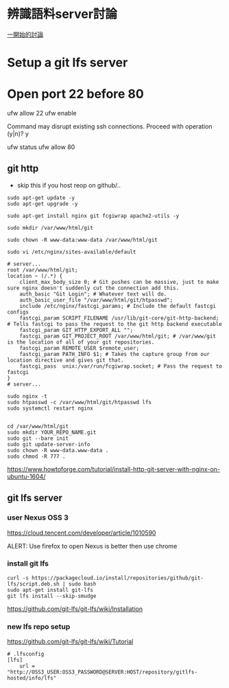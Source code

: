 # 辨識語料server討論
[一開始的討論](https://github.com/twgo/tw-on-youtube/issues/24)

# Setup a git lfs server

# Open port 22 before 80
ufw allow 22
ufw enable

Command may disrupt existing ssh connections. Proceed with operation (y|n)? y

ufw status
ufw allow 80



## git http

- skip this if you host reop on github/..
```
sudo apt-get update -y
sudo apt-get upgrade -y

sudo apt-get install nginx git fcgiwrap apache2-utils -y

sudo mkdir /var/www/html/git

sudo chown -R www-data:www-data /var/www/html/git

sudo vi /etc/nginx/sites-available/default

# server...
root /var/www/html/git;
location ~ (/.*) {
    client_max_body_size 0; # Git pushes can be massive, just to make sure nginx doesn't suddenly cut the connection add this.
    auth_basic "Git Login"; # Whatever text will do.
    auth_basic_user_file "/var/www/html/git/htpasswd";
    include /etc/nginx/fastcgi_params; # Include the default fastcgi configs
    fastcgi_param SCRIPT_FILENAME /usr/lib/git-core/git-http-backend; # Tells fastcgi to pass the request to the git http backend executable
    fastcgi_param GIT_HTTP_EXPORT_ALL "";
    fastcgi_param GIT_PROJECT_ROOT /var/www/html/git; # /var/www/git is the location of all of your git repositories.
    fastcgi_param REMOTE_USER $remote_user;
    fastcgi_param PATH_INFO $1; # Takes the capture group from our location directive and gives git that.
    fastcgi_pass  unix:/var/run/fcgiwrap.socket; # Pass the request to fastcgi
}
# server...

sudo nginx -t
sudo htpasswd -c /var/www/html/git/htpasswd lfs
sudo systemctl restart nginx


cd /var/www/html/git
sudo mkdir YOUR_REPO_NAME.git
sudo git --bare init
sudo git update-server-info
sudo chown -R www-data.www-data .
sudo chmod -R 777 .
```
https://www.howtoforge.com/tutorial/install-http-git-server-with-nginx-on-ubuntu-1604/


## git lfs server
### user Nexus OSS 3
https://cloud.tencent.com/developer/article/1010590

ALERT: Use firefox to open Nexus is better then use chrome

### install git lfs
```
curl -s https://packagecloud.io/install/repositories/github/git-lfs/script.deb.sh | sudo bash
sudo apt-get install git-lfs
git lfs install --skip-smudge
```
https://github.com/git-lfs/git-lfs/wiki/Installation

### new lfs repo setup
https://github.com/git-lfs/git-lfs/wiki/Tutorial

```
# .lfsconfig
[lfs]
    url = "http://OSS3_USER:OSS3_PASSWORD@SERVER:HOST/repository/gitlfs-hosted/info/lfs"
```
